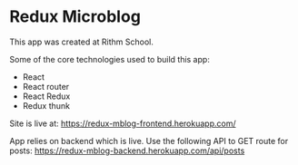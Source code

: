 # Redux Microblog

This app was created at Rithm School.

Some of the core technologies used to build this app:
* React
* React router
* React Redux
* Redux thunk

Site is live at: https://redux-mblog-frontend.herokuapp.com/

App relies on backend which is live. Use the following API to GET route for posts:
https://redux-mblog-backend.herokuapp.com/api/posts
